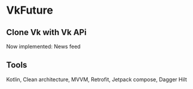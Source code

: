 # VkFuture
Clone Vk with Vk APi
---
Now implemented: News feed
## Tools
Kotlin, Clean architecture, MVVM, Retrofit, Jetpack compose, Dagger Hilt
